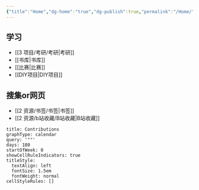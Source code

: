 ```yaml
---
{"title":"Home","dg-home":"true","dg-publish":true,"permalink":"/Home/","tags":["gardenEntry"],"dgPassFrontmatter":true,"noteIcon":"","created":"2023-11-07T00:27:44.500+08:00","updated":"2023-12-29T00:25:42.000+08:00"}
---
```


## 学习

- [[3 项目/考研/考研\|考研]]
- [[书库\|书库]]
- [[比赛\|比赛]]
- [[DIY项目\|DIY项目]]
## 搜集or网页

- [[2 资源/书签/书签\|书签]]
- [[2 资源/b站收藏/B站收藏\|B站收藏]]


```contributionGraph
title: Contributions
graphType: calendar
query: '""'
days: 180
startOfWeek: 0
showCellRuleIndicators: true
titleStyle:
  textAlign: left
  fontSize: 1.5em
  fontWeight: normal
cellStyleRules: []

```





